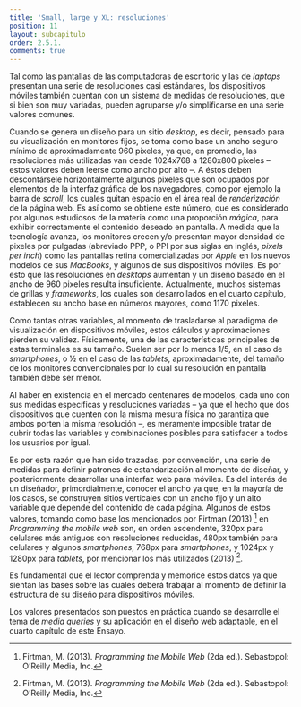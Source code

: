 ```yaml
---
title: 'Small, large y XL: resoluciones'
position: 11
layout: subcapitulo
order: 2.5.1.
comments: true
---
```


Tal como las pantallas de las computadoras de escritorio y las de _laptops_ presentan una serie de resoluciones casi estándares, los dispositivos móviles también cuentan con un sistema de medidas de resoluciones, que si bien son muy variadas, pueden agruparse y/o simplificarse en una serie valores comunes.

Cuando se genera un diseño para un sitio _desktop_, es decir, pensado para su visualización en monitores fijos, se toma como base un ancho seguro mínimo de aproximadamente 960 pixeles, ya que, en promedio, las resoluciones más utilizadas van desde 1024x768 a 1280x800 pixeles – estos valores deben leerse como ancho por alto –. A éstos deben descontársele horizontalmente algunos pixeles que son ocupados por elementos de la interfaz gráfica de los navegadores, como por ejemplo la barra de _scroll_, los cuales quitan espacio en el área real de _renderización_ de la página web. Es así como se obtiene este número, que es considerado por algunos estudiosos de la materia como una proporción _mágica_, para exhibir correctamente el contenido deseado en pantalla. A medida que la tecnología avanza, los monitores crecen y/o presentan mayor densidad de pixeles por pulgadas (abreviado PPP, o PPI por sus siglas en inglés, _pixels per inch_) como las pantallas retina comercializadas por _Apple_ en los nuevos modelos de sus _MacBooks_, y algunos de sus dispositivos móviles. Es por esto que las resoluciones en _desktops_ aumentan y un diseño basado en el ancho de 960 pixeles resulta insuficiente. Actualmente, muchos sistemas de grillas y _frameworks_, los cuales son desarrollados en el cuarto capítulo, establecen su ancho base en números mayores, como 1170 pixeles.

Como tantas otras variables, al momento de trasladarse al paradigma de visualización en dispositivos móviles, estos cálculos y aproximaciones pierden su validez. Físicamente, una de las características principales de estas terminales es su tamaño. Suelen ser por lo menos 1/5, en el caso de _smartphones_, o ½ en el caso de las _tablets_, aproximadamente, del tamaño de los monitores convencionales por lo cual su resolución en pantalla también debe ser menor.

Al haber en existencia en el mercado centenares de modelos, cada uno con sus medidas específicas y resoluciones variadas – ya que el hecho que dos dispositivos que cuenten con la misma mesura física no garantiza que ambos porten la misma resolución –, es meramente imposible tratar de cubrir todas las variables y combinaciones posibles para satisfacer a todos los usuarios por igual.

Es por esta razón que han sido trazadas, por convención, una serie de medidas para definir patrones de estandarización al momento de diseñar, y posteriormente desarrollar una interfaz web para móviles. Es del interés de un diseñador, primordialmente, conocer el ancho ya que, en la mayoría de los casos, se construyen sitios verticales con un ancho fijo y un alto variable que depende del contenido de cada página. Algunos de estos valores, tomando como base los mencionados por Firtman (2013) [^fn-firtman_2013] en _Programming the mobile web_ son, en orden ascendente, 320px para celulares más antiguos con resoluciones reducidas, 480px también para celulares y algunos _smartphones_, 768px para _smartphones_, y 1024px y 1280px para _tablets_, por mencionar los más utilizados (2013) [^fn-firtman_2013].

Es fundamental que el lector comprenda y memorice estos datos ya que sientan las bases sobre las cuales deberá trabajar al momento de definir la estructura de su diseño para dispositivos móviles.

Los valores presentados son puestos en práctica cuando se desarrolle el tema de _media queries_ y su aplicación en el diseño web adaptable, en el cuarto capítulo de este Ensayo.

[^fn-firtman_2013]: Firtman, M. (2013). _Programming the Mobile Web_ (2da ed.). Sebastopol: O’Reilly Media, Inc.
